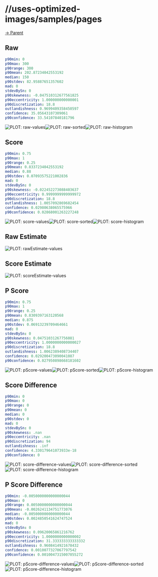 
# //uses-optimized-images/samples/pages

[→ Parent](../..)


## Raw


```yaml
p90min: 0
p90max: 300
p90range: 300
p90mean: 202.87234042553192
median: 150
p90stdev: 82.95887651357602
mad: 0
stdevBySn: 0
p90skewness: -0.047510312677561825
p90eccentricity: 1.000000000000001
p90discretization: 18.8
outlandishness: 0.9699409358450597
confidence: 35.05643107309061
p90confidence: 33.54107840181796

```

![PLOT: raw-values](./raw/values.svg)![PLOT: raw-sorted](./raw/sorted.svg)![PLOT: raw-histogram](./raw/histogram.svg)
## Score


```yaml
p90min: 0.75
p90max: 1
p90range: 0.25
p90mean: 0.8337234042553192
median: 0.88
p90stdev: 0.07093575221002836
mad: 0
stdevBySn: 0
p90skewness: -0.022452273088403637
p90eccentricity: 0.9999999999999972
p90discretization: 18.8
outlandishness: 1.0057092869682454
confidence: 0.02980638065575966
p90confidence: 0.02868001263227248

```

![PLOT: score-values](./score/values.svg)![PLOT: score-sorted](./score/sorted.svg)![PLOT: score-histogram](./score/histogram.svg)
## Raw Estimate

![PLOT: rawEstimate-values](./rawEstimate/values.svg)
## Score Estimate

![PLOT: scoreEstimate-values](./scoreEstimate/values.svg)
## P Score


```yaml
p90min: 0.75
p90max: 1
p90range: 0.25
p90mean: 0.8309397163120568
median: 0.875
p90stdev: 0.06913239709464661
mad: 0
stdevBySn: 0
p90skewness: 0.04751031267756081
p90eccentricity: 1.0000000000000027
p90discretization: 18.8
outlandishness: 1.0062389408734407
confidence: 0.029200473090041087
p90confidence: 0.027950898668181602

```

![PLOT: pScore-values](./pScore/values.svg)![PLOT: pScore-sorted](./pScore/sorted.svg)![PLOT: pScore-histogram](./pScore/histogram.svg)
## Score Difference


```yaml
p90min: 0
p90max: 0
p90range: 0
p90mean: 0
median: 0
p90stdev: 0
mad: 0
stdevBySn: 0
p90skewness: .nan
p90eccentricity: .nan
p90discretization: 94
outlandishness: .inf
confidence: 4.330179641073933e-18
p90confidence: 0

```

![PLOT: score-difference-values](./score-difference/values.svg)![PLOT: score-difference-sorted](./score-difference/sorted.svg)![PLOT: score-difference-histogram](./score-difference/histogram.svg)
## P Score Difference


```yaml
p90min: -0.0050000000000000044
p90max: 0
p90range: 0.0050000000000000044
p90mean: -0.0026241134751773076
median: -0.0050000000000000044
p90stdev: 0.0024850541624747524
mad: 0
stdevBySn: 0
p90skewness: 0.09620065861216762
p90eccentricity: 1.0000000000000002
p90discretization: 31.333333333333332
outlandishness: 0.9608414921678432
confidence: 0.0010077327067797542
p90confidence: 0.0010047315007055272

```

![PLOT: pScore-difference-values](./pScore-difference/values.svg)![PLOT: pScore-difference-sorted](./pScore-difference/sorted.svg)![PLOT: pScore-difference-histogram](./pScore-difference/histogram.svg)